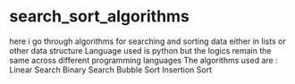 # search_sort_algorithms
here i go through algorithms for searching and sorting data either in lists or other data structure 
Language used is python but the logics remain the same across different programming languages
The algorithms used  are :
 Linear Search
 Binary Search
 Bubble Sort
 Insertion Sort
